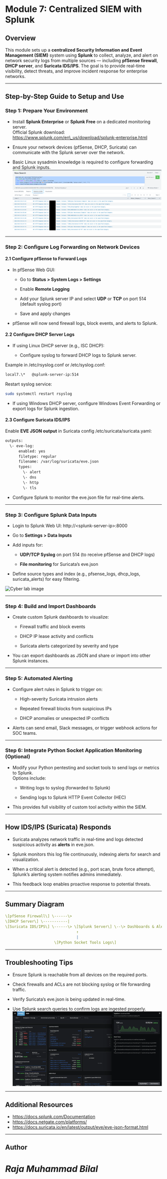 # **Module 7: Centralized SIEM with Splunk**

## **Overview**

This module sets up a **centralized Security Information and Event Management (SIEM)** system using **Splunk** to collect, analyze, and alert on network security logs from multiple sources — including **pfSense firewall**, **DHCP server**, and **Suricata IDS/IPS**. The goal is to provide real-time visibility, detect threats, and improve incident response for enterprise networks.

---

## **Step-by-Step Guide to Setup and Use**

### **Step 1: Prepare Your Environment**

* Install **Splunk Enterprise** or **Splunk Free** on a dedicated monitoring server.  
   Official Splunk download: https://www.splunk.com/en\_us/download/splunk-enterprise.html

* Ensure your network devices (pfSense, DHCP, Suricata) can communicate with the Splunk server over the network.

* Basic Linux sysadmin knowledge is required to configure forwarding and Splunk inputs.  
![Cyber lab image](../Assets/Module%207/7.1.png)

---

### **Step 2: Configure Log Forwarding on Network Devices**

#### **2.1 Configure pfSense to Forward Logs**

* In pfSense Web GUI:

  * Go to **Status \> System Logs \> Settings**

  * Enable **Remote Logging**

  * Add your Splunk server IP and select **UDP** or **TCP** on port 514 (default syslog port)

  * Save and apply changes

* pfSense will now send firewall logs, block events, and alerts to Splunk.

#### **2.2 Configure DHCP Server Logs**

* If using Linux DHCP server (e.g., ISC DHCP):

  * Configure syslog to forward DHCP logs to Splunk server.

Example in /etc/rsyslog.conf or /etc/syslog.conf:

```bash  
local7.\*   @splunk-server-ip:514
```

Restart syslog service:  
```bash  
sudo systemctl restart rsyslog
```

* If using Windows DHCP server, configure Windows Event Forwarding or export logs for Splunk ingestion.

#### **2.3 Configure Suricata IDS/IPS**

Enable **EVE JSON output** in Suricata config /etc/suricata/suricata.yaml:  
```bash  
outputs:  
  \- eve-log:  
      enabled: yes  
      filetype: regular  
      filename: /var/log/suricata/eve.json  
      types:  
        \- alert  
        \- dns  
        \- http  
        \- tls
```

* Configure Splunk to monitor the eve.json file for real-time alerts.

---

### **Step 3: Configure Splunk Data Inputs**

* Login to Splunk Web UI: http://\<splunk-server-ip\>:8000

* Go to **Settings \> Data Inputs**

* Add inputs for:

  * **UDP/TCP Syslog** on port 514 (to receive pfSense and DHCP logs)

  * **File monitoring** for Suricata’s eve.json

* Define source types and index (e.g., pfsense\_logs, dhcp\_logs, suricata\_alerts) for easy filtering.
  

![Cyber lab image](../Assets/Module%207/7.2.png)

---

### **Step 4: Build and Import Dashboards**

* Create custom Splunk dashboards to visualize:

  * Firewall traffic and block events

  * DHCP IP lease activity and conflicts

  * Suricata alerts categorized by severity and type

* You can export dashboards as JSON and share or import into other Splunk instances.

---

### **Step 5: Automated Alerting**

* Configure alert rules in Splunk to trigger on:

  * High-severity Suricata intrusion alerts

  * Repeated firewall blocks from suspicious IPs

  * DHCP anomalies or unexpected IP conflicts

* Alerts can send email, Slack messages, or trigger webhook actions for SOC teams.

---

### **Step 6: Integrate Python Socket Application Monitoring (Optional)**

* Modify your Python pentesting and socket tools to send logs or metrics to Splunk.  
   Options include:

  * Writing logs to syslog (forwarded to Splunk)

  * Sending logs to Splunk HTTP Event Collector (HEC)

* This provides full visibility of custom tool activity within the SIEM.

---

## **How IDS/IPS (Suricata) Responds**

* Suricata analyzes network traffic in real-time and logs detected suspicious activity as **alerts** in eve.json.

* Splunk monitors this log file continuously, indexing alerts for search and visualization.

* When a critical alert is detected (e.g., port scan, brute force attempt), Splunk’s alerting system notifies admins immediately.

* This feedback loop enables proactive response to potential threats.

---

## **Summary Diagram**

```yaml  
\[pfSense Firewall\] \------\>   
\[DHCP Server\] \-----------|   
\[Suricata IDS/IPS\] \------\> \[Splunk Server\] \--\> Dashboards & Alerts  
                                ↑  
                                |  
                      \[Python Socket Tools Logs\]
```

---

## **Troubleshooting Tips**

* Ensure Splunk is reachable from all devices on the required ports.

* Check firewalls and ACLs are not blocking syslog or file forwarding traffic.

* Verify Suricata’s eve.json is being updated in real-time.

* Use Splunk search queries to confirm logs are ingested properly.  
![Cyber lab image](../Assets/Module%207/7.3.png)

---

## **Additional Resources**

* https://docs.splunk.com/Documentation  
* https://docs.netgate.com/platforms/  
* https://docs.suricata.io/en/latest/output/eve/eve-json-format.html

---

## **Author**

# *Raja Muhammad Bilal*
